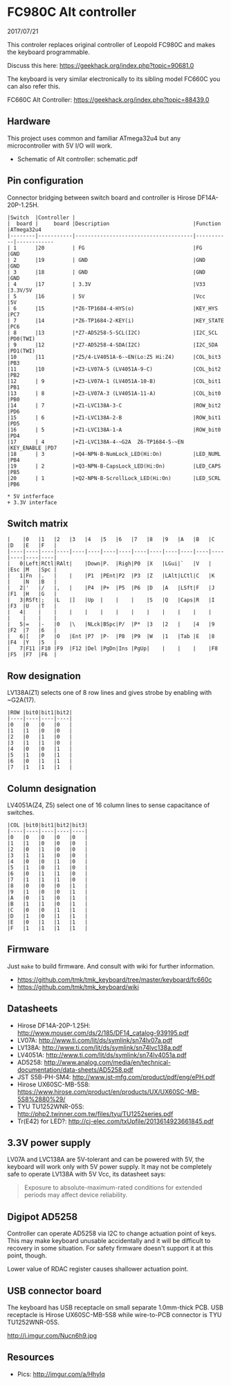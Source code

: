 FC980C Alt controller
=====================
2017/07/21

This controler replaces original controller of Leopold FC980C and makes the keyboard programmable.

Discuss this here: https://geekhack.org/index.php?topic=90681.0

The keyboard is very similar electronically to its sibling model FC660C you can also refer this.

FC660C Alt Controller: https://geekhack.org/index.php?topic=88439.0


Hardware
--------
This project uses common and familiar ATmega32u4 but any microcontroller with 5V I/O will work.

- Schematic of Alt controller: schematic.pdf


Pin configuration
-----------------
Connector bridging between switch board and controller is Hirose DF14A-20P-1.25H.

    |Switch  |Controller |
    |  board |     board |Description                           |Function   |ATmega32u4
    |--------|-----------|--------------------------------------|-----------|------------
    | 1      |20         | FG                                   |FG         |GND
    | 2      |19         | GND                                  |GND        |GND
    | 3      |18         | GND                                  |GND        |GND
    | 4      |17         | 3.3V                                 |V33        |3.3V/5V
    | 5      |16         | 5V                                   |Vcc        |5V
    | 6      |15         |*Z6-TP1684-4-HYS(o)                   |KEY_HYS    |PC7
    | 7      |14         |*Z6-TP1684-2-KEY(i)                   |KEY_STATE  |PC6
    | 8      |13         |*Z7-AD5258-5-SCL(I2C)                 |I2C_SCL    |PD0(TWI)
    | 9      |12         |*Z7-AD5258-4-SDA(I2C)                 |I2C_SDA    |PD1(TWI)
    |10      |11         |*Z5/4-LV4051A-6-~EN(Lo:Z5 Hi:Z4)      |COL_bit3   |PB3
    |11      |10         |+Z3-LV07A-5 (LV4051A-9-C)             |COL_bit2   |PB2
    |12      | 9         |+Z3-LV07A-1 (LV4051A-10-B)            |COL_bit1   |PB1
    |13      | 8         |+Z3-LV07A-3 (LV4051A-11-A)            |COL_bit0   |PB0
    |14      | 7         |+Z1-LVC138A-3-C                       |ROW_bit2   |PD6
    |15      | 6         |+Z1-LVC138A-2-B                       |ROW_bit1   |PD5
    |16      | 5         |+Z1-LVC138A-1-A                       |ROW_bit0   |PD4
    |17      | 4         |+Z1-LVC138A-4-~G2A  Z6-TP1684-5-~EN   |KEY_ENABLE |PD7
    |18      | 3         |+Q4-NPN-B-NumLock_LED(Hi:On)          |LED_NUML   |PB4
    |19      | 2         |+Q3-NPN-B-CapsLock_LED(Hi:On)         |LED_CAPS   |PB5
    |20      | 1         |+Q2-NPN-B-ScrollLock_LED(Hi:On)       |LED_SCRL   |PB6

```
* 5V intferface
+ 3.3V interface
```


Switch matrix
-------------

    |    |0   |1   |2   |3   |4   |5   |6   |7   |8   |9   |A   |B   |C   |D   |E   |F   |
    |----|----|----|----|----|----|----|----|----|----|----|----|----|----|----|----|----|
    |   0|Left|RCtl|RAlt|    |Down|P.  |Righ|P0  |X   |LGui|`   |V   |    |Esc |M   |Spc |
    |   1|Fn  |.   |    |    |P1  |PEnt|P2  |P3  |Z   |LAlt|LCtl|C   |K   |    |N   |B   |
    |   2|'   |/   |,   |    |P4  |P+  |P5  |P6  |D   |A   |LSft|F   |J   |F1  |H   |G   |
    |   3|RSft|;   |L   |]   |Up  |    |    |    |S   |Q   |Caps|R   |I   |F3  |U   |T   |
    |   4|    |    |    |    |    |    |    |    |    |    |    |    |    |    |    |    |
    |   5|=   |-   |0   |\   |NLck|BSpc|P/  |P*  |3   |2   |    |4   |9   |F2  |7   |6   |
    |   6|[   |P   |O   |Ent |P7  |P-  |P8  |P9  |W   |1   |Tab |E   |8   |F4  |Y   |5   |
    |   7|F11 |F10 |F9  |F12 |Del |PgDn|Ins |PgUp|    |    |    |    |F8  |F5  |F7  |F6  |


Row designation
---------------
LV138A(Z1) selects one of 8 row lines and gives strobe by enabling with ~G2A(17).

    |ROW |bit0|bit1|bit2|
    |----|----|----|----|
    |0   |0   |0   |0   |
    |1   |1   |0   |0   |
    |2   |0   |1   |0   |
    |3   |1   |1   |0   |
    |4   |0   |0   |1   |
    |5   |1   |0   |1   |
    |6   |0   |1   |1   |
    |7   |1   |1   |1   |


Column designation
------------------
LV4051A(Z4, Z5) select one of 16 column lines to sense capacitance of switches.

    |COL |bit0|bit1|bit2|bit3|
    |----|----|----|----|----|
    |0   |0   |0   |0   |0   |
    |1   |1   |0   |0   |0   |
    |2   |0   |1   |0   |0   |
    |3   |1   |1   |0   |0   |
    |4   |0   |0   |1   |0   |
    |5   |1   |0   |1   |0   |
    |6   |0   |1   |1   |0   |
    |7   |1   |1   |1   |0   |
    |8   |0   |0   |0   |1   |
    |9   |1   |0   |0   |1   |
    |A   |0   |1   |0   |1   |
    |B   |1   |1   |0   |1   |
    |C   |0   |0   |1   |1   |
    |D   |1   |0   |1   |1   |
    |E   |0   |1   |1   |1   |
    |F   |1   |1   |1   |1   |


Firmware
--------
Just `make` to build firmware. And consult with wiki for further information.

- https://github.com/tmk/tmk_keyboard/tree/master/keyboard/fc660c
- https://github.com/tmk/tmk_keyboard/wiki


Datasheets
----------
- Hirose DF14A-20P-1.25H: http://www.mouser.com/ds/2/185/DF14_catalog-939195.pdf
- LV07A: http://www.ti.com/lit/ds/symlink/sn74lv07a.pdf
- LV138A: http://www.ti.com/lit/ds/symlink/sn74lvc138a.pdf
- LV4051A: http://www.ti.com/lit/ds/symlink/sn74lv4051a.pdf
- AD5258: http://www.analog.com/media/en/technical-documentation/data-sheets/AD5258.pdf
- JST S5B-PH-SM4: http://www.jst-mfg.com/product/pdf/eng/ePH.pdf
- Hirose UX60SC-MB-5S8: https://www.hirose.com/product/en/products/UX/UX60SC-MB-5S8%2880%29/
- TYU TU1252WNR-05S: http://php2.twinner.com.tw/files/tyu/TU1252series.pdf
- Tr(E42) for LED?: http://cj-elec.com/txUpfile/2013614923661845.pdf


3.3V power supply
-----------------
LV07A and LVC138A are 5V-tolerant and can be powered with 5V, the keyboard will work only with 5V power supply. It may not be completely safe to operate LV138A with 5V Vcc, its datasheet says:

> Exposure to absolute-maximum-rated conditions for extended periods may affect device reliability.


Digipot AD5258
--------------
Controller can operate AD5258 via I2C to change actuation point of keys. This may make keyboard unusable accidentally and it will be difficult to recovery in some situation. For safety firmware doesn't support it at this point, though.

Lower value of RDAC register causes shallower actuation point.


USB connector board
-------------------
The keyboard has USB receptacle on small separate 1.0mm-thick PCB. USB receptacle is Hirose UX60SC-MB-5S8 while wire-to-PCB connector is TYU TU1252WNR-05S.

http://i.imgur.com/Nucn6h9.jpg


Resources
---------
- Pics: http://imgur.com/a/HhyIq
